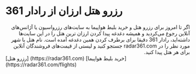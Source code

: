 # رزرو هتل ارزان از رادار 361
<div dir="rtl">
اگر تا امروز برای  رزرو هتل و خرید بلیط هواپیما به سایت‌های رزرواسیون یا آژانس‌های آنلاین رجوع می‌کردید و همیشه دغدغه پیدا کردن ارزان ترین هتل را در این سایت‌ها داشته‌اید، رادار 361 دقیقا برای برطرف کردن همین دغدغه آمده است. نام هتل یا شهر مورد نظر را در radar361.com جستجو کنید و  لیستی از قیمت‌های فروشندگان آنلاین برای هر هتل پیدا کنید.
  </div>
[رزرو هتل] (https://radar361.com)
[خرید بلیط هواپیما] (https://radar361.com/flights)
